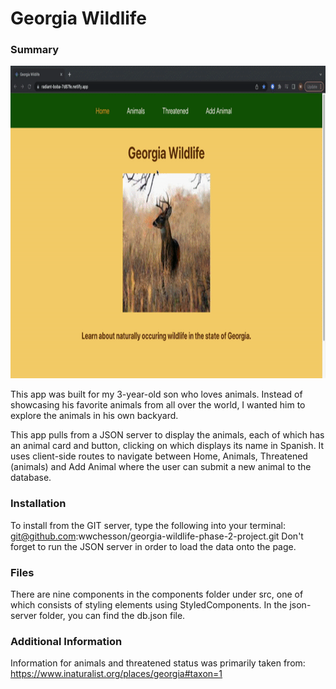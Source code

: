 # Georgia Wildlife

### Summary

<img src="./wildlife.gif" alt="sampleLiveApp" height="500">

This app was built for my 3-year-old son who loves animals. Instead of showcasing his favorite animals from all over the world, I wanted him to explore the animals in his own backyard.

This app pulls from a JSON server to display the animals, each of which has an animal card and button, clicking on which displays its name in Spanish. It uses client-side routes to navigate between Home, Animals, Threatened (animals) and Add Animal where the user can submit a new animal to the database.

### Installation

To install from the GIT server, type the following into your terminal: git@github.com:wwchesson/georgia-wildlife-phase-2-project.git
Don't forget to run the JSON server in order to load the data onto the page.

### Files

There are nine components in the components folder under src, one of which consists of styling elements using StyledComponents. In the json-server folder, you can find the db.json file.

### Additional Information

Information for animals and threatened status was primarily taken from:
https://www.inaturalist.org/places/georgia#taxon=1
